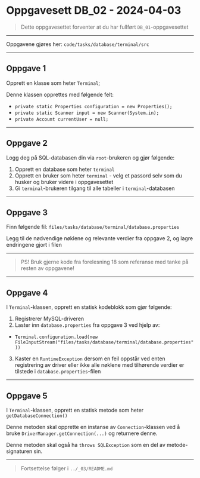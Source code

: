 # Oppgavesett DB_02 - 2024-04-03

> Dette oppgavesettet forventer at du har fullført `DB_01`-oppgavesettet

---

Oppgavene gjøres her: `code/tasks/database/terminal/src`

---

## Oppgave 1

Opprett en klasse som heter `Terminal`;

Denne klassen opprettes med følgende felt:
- `private static Properties configuration = new Properties();`
- `private static Scanner input = new Scanner(System.in);`
- `private Account currentUser = null;`

---

## Oppgave 2

Logg deg på SQL-databasen din via `root`-brukeren og gjør følgende:

1. Opprett en database som heter `terminal`
2. Opprett en bruker som heter `terminal` - velg et passord selv som du husker og bruker videre i oppgavesettet
3. Gi `terminal`-brukeren tilgang til alle tabeller i `terminal`-databasen

---

## Oppgave 3

Finn følgende fil: `files/tasks/database/terminal/database.properties`

Legg til de nødvendige nøklene og relevante verdier fra oppgave 2, og lagre endringene gjort i filen

---

> PS! Bruk gjerne kode fra forelesning 18 som referanse med tanke på resten av oppgavene!

---

## Oppgave 4

I `Terminal`-klassen, opprett en statisk kodeblokk som gjør følgende:

1. Registrerer MySQL-driveren
2. Laster inn `database.properties` fra oppgave 3 ved hjelp av:
  - `Terminal.configuration.load(new FileInputStream("files/tasks/database/terminal/database.properties"))`
3. Kaster en `RuntimeException` dersom en feil oppstår ved enten registrering av driver eller ikke alle nøklene med tilhørende verdier er tilstede i `database.properties`-filen

---

## Oppgave 5

I `Terminal`-klassen, opprett en statisk metode som heter `getDatabaseConnection()`

Denne metoden skal opprette en instanse av `Connection`-klassen ved å bruke `DriverManager.getConnection(...)` og returnere denne.

Denne metoden skal også ha `throws SQLException` som en del av metode-signaturen sin.

---

> Fortsettelse følger i `../_03/README.md`